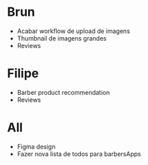 # Brun
- Acabar workflow de upload de imagens
- Thumbnail de imagens grandes
- Reviews

# Filipe
- Barber product recommendation
- Reviews

# All 
- Figma design
- Fazer nova lista de todos para barbersApps 
